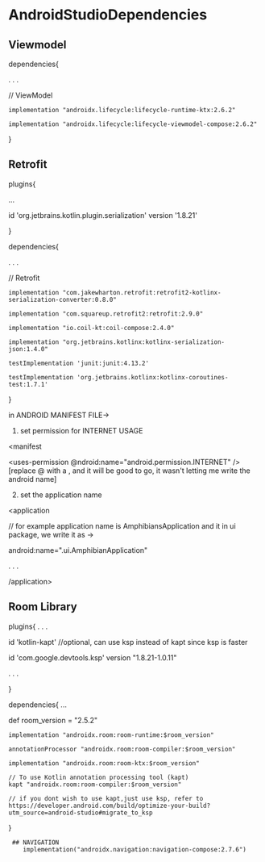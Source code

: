 # AndroidStudioDependencies


## Viewmodel

dependencies{

. . . 

// ViewModel
    
    implementation "androidx.lifecycle:lifecycle-runtime-ktx:2.6.2" 
    
    implementation "androidx.lifecycle:lifecycle-viewmodel-compose:2.6.2"
    
 
}

## Retrofit

plugins{ 

...

 id 'org.jetbrains.kotlin.plugin.serialization' version '1.8.21'

 }

 dependencies{

 . . .

// Retrofit
    
    implementation "com.jakewharton.retrofit:retrofit2-kotlinx-serialization-converter:0.8.0" 
    
    implementation "com.squareup.retrofit2:retrofit:2.9.0"
    
    implementation "io.coil-kt:coil-compose:2.4.0"
    
    implementation "org.jetbrains.kotlinx:kotlinx-serialization-json:1.4.0"

    testImplementation 'junit:junit:4.13.2'
    
    testImplementation 'org.jetbrains.kotlinx:kotlinx-coroutines-test:1.7.1'


 }

 in ANDROID MANIFEST FILE->
1) set permission for INTERNET USAGE

<manifest

   <uses-permission @ndroid:name="android.permission.INTERNET" />  [replace @ with a , and it will be good to go, it wasn't letting me write the android name]

2) set the application name

<application 

// for example application name is AmphibiansApplication and it in ui package, we write it as ->

android:name=".ui.AmphibianApplication"

. . .

/application>

</manifest>

## Room Library

plugins{
. . .

 id 'kotlin-kapt' //optional, can use ksp instead of kapt since ksp is faster
 
  id 'com.google.devtools.ksp' version "1.8.21-1.0.11"

  . . .
  
 }

 dependencies{
 ...
 
 def room_version = "2.5.2"
 
    implementation "androidx.room:room-runtime:$room_version"
    
    annotationProcessor "androidx.room:room-compiler:$room_version"

    implementation "androidx.room:room-ktx:$room_version"

    // To use Kotlin annotation processing tool (kapt)
    kapt "androidx.room:room-compiler:$room_version"
    
    // if you dont wish to use kapt,just use ksp, refer to https://developer.android.com/build/optimize-your-build?utm_source=android-studio#migrate_to_ksp
 }

     ## NAVIGATION
        implementation("androidx.navigation:navigation-compose:2.7.6")
